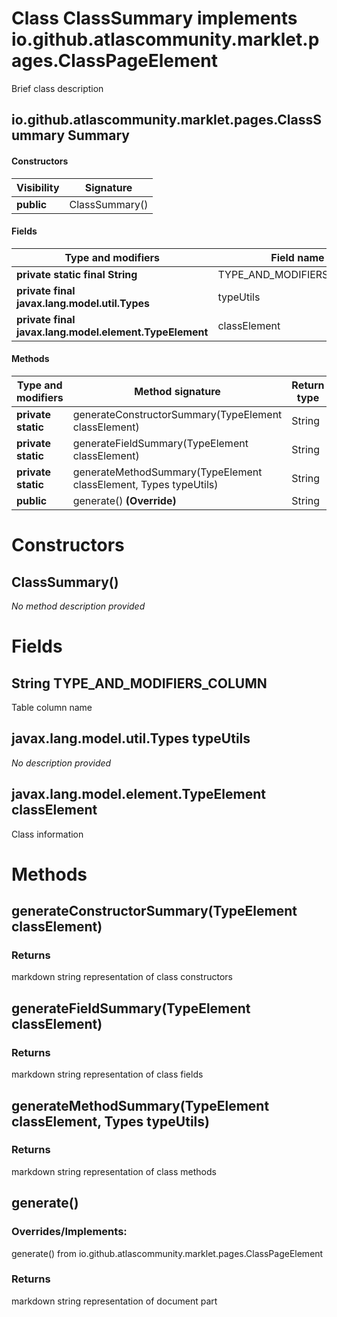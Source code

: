 Class ClassSummary implements io.github.atlascommunity.marklet.pages.ClassPageElement
=====================================================================================
Brief class description

io.github.atlascommunity.marklet.pages.ClassSummary Summary
-------
#### Constructors
| Visibility | Signature      |
| ---------- | -------------- |
| **public** | ClassSummary() |
#### Fields
| Type and modifiers                                     | Field name                |
| ------------------------------------------------------ | ------------------------- |
| **private static final String**                        | TYPE_AND_MODIFIERS_COLUMN |
| **private final javax.lang.model.util.Types**          | typeUtils                 |
| **private final javax.lang.model.element.TypeElement** | classElement              |
#### Methods
| Type and modifiers | Method signature                                                 | Return type |
| ------------------ | ---------------------------------------------------------------- | ----------- |
| **private static** | generateConstructorSummary(TypeElement classElement)             | String      |
| **private static** | generateFieldSummary(TypeElement classElement)                   | String      |
| **private static** | generateMethodSummary(TypeElement classElement, Types typeUtils) | String      |
| **public**         | generate() **(Override)**                                        | String      |

Constructors
============
ClassSummary()
--------------
*No method description provided*



Fields
======
String TYPE_AND_MODIFIERS_COLUMN
------------------------------------------
Table column name


javax.lang.model.util.Types typeUtils
-------------------------------------
*No description provided*


javax.lang.model.element.TypeElement classElement
-------------------------------------------------
Class information



Methods
=======
generateConstructorSummary(TypeElement classElement)
----------------------------------------------------


### Returns

markdown string representation of class constructors


generateFieldSummary(TypeElement classElement)
----------------------------------------------


### Returns

markdown string representation of class fields


generateMethodSummary(TypeElement classElement, Types typeUtils)
----------------------------------------------------------------


### Returns

markdown string representation of class methods


generate()
----------
### Overrides/Implements:
generate() from io.github.atlascommunity.marklet.pages.ClassPageElement



### Returns

markdown string representation of document part




